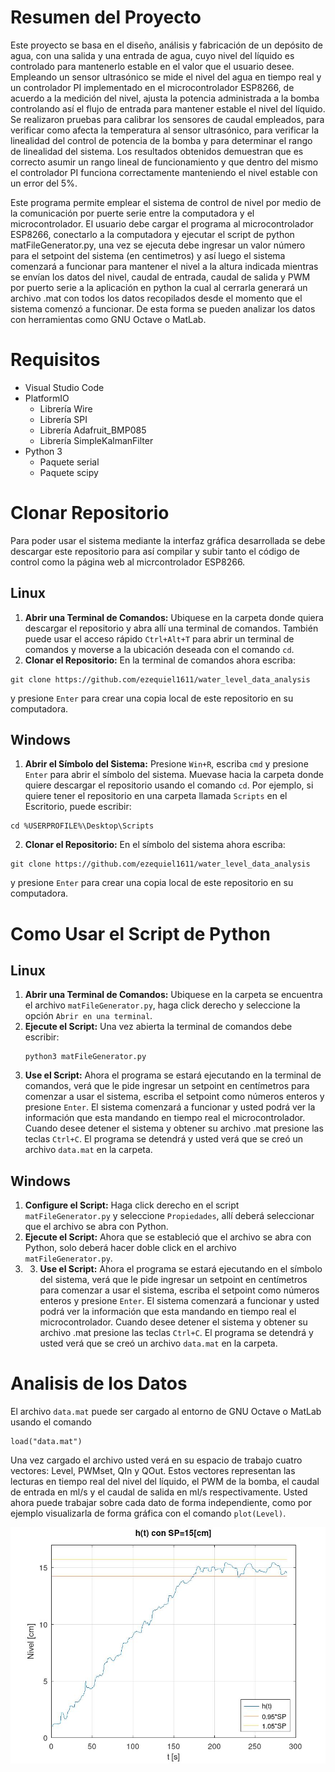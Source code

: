 # Resumen del Proyecto
Este proyecto se basa en el diseño, análisis y fabricación de un depósito de agua, con una
salida y una entrada de agua, cuyo nivel del líquido es controlado para mantenerlo estable en
el valor que el usuario desee. Empleando un sensor ultrasónico se mide el nivel del agua en
tiempo real y un controlador PI implementado en el microcontrolador ESP8266, de acuerdo
a la medición del nivel, ajusta la potencia administrada a la bomba controlando así el flujo
de entrada para mantener estable el nivel del líquido. Se realizaron pruebas para calibrar los
sensores de caudal empleados, para verificar como afecta la temperatura al sensor ultrasónico,
para verificar la linealidad del control de potencia de la bomba y para determinar el rango de
linealidad del sistema. Los resultados obtenidos demuestran que es correcto asumir un rango
lineal de funcionamiento y que dentro del mismo el controlador PI funciona correctamente
manteniendo el nivel estable con un error del 5%.

Este programa permite emplear el sistema de control de nivel por medio de la comunicación
por puerte serie entre la computadora y el microcontrolador. El usuario debe cargar el programa
al microcontrolador ESP8266, conectarlo a la computadora y ejecutar el script de python 
matFileGenerator.py, una vez se ejecuta debe ingresar un valor número para el setpoint del 
sistema (en centimetros) y así luego el sistema comenzará a funcionar para mantener el nivel
a la altura indicada mientras se envían los datos del nivel, caudal de entrada, caudal de salida y PWM
por puerto serie a la aplicación en python la cual al cerrarla generará un archivo .mat con todos
los datos recopilados desde el momento que el sistema comenzó a funcionar. De esta forma se pueden
analizar los datos con herramientas como GNU Octave o MatLab.

# Requisitos
- Visual Studio Code
- PlatformIO
  - Librería Wire
  - Librería SPI
  - Librería Adafruit_BMP085
  - Librería SimpleKalmanFilter
- Python 3
  - Paquete serial
  - Paquete scipy

# Clonar Repositorio
Para poder usar el sistema mediante la interfaz gráfica desarrollada se debe descargar este repositorio
para así compilar y subir tanto el código de control como la página web al micrcontrolador ESP8266.

## Linux
1. **Abrir una Terminal de Comandos:** Ubiquese en la carpeta donde quiera descargar el repositorio y
abra allí una terminal de comandos. También puede usar el acceso rápido `Ctrl+Alt+T` para abrir un terminal
de comandos y moverse a la ubicación deseada con el comando `cd`.
2. **Clonar el Repositorio:** En la terminal de comandos ahora escriba:
  ```
  git clone https://github.com/ezequiel1611/water_level_data_analysis
  ```
y presione `Enter` para crear una copia local de este repositorio en su computadora.

## Windows
1. **Abrir el Símbolo del Sistema:** Presione `Win+R`, escriba `cmd` y presione `Enter` para abrir el 
símbolo del sistema. Muevase hacia la carpeta donde quiere descargar el repositorio usando el comando `cd`.
Por ejemplo, si quiere tener el repositorio en una carpeta llamada `Scripts` en el Escritorio, puede escribir:
  ```
  cd %USERPROFILE%\Desktop\Scripts
  ```
2. **Clonar el Repositorio:** En el símbolo del sistema ahora escriba:
  ```
  git clone https://github.com/ezequiel1611/water_level_data_analysis
  ```
y presione `Enter` para crear una copia local de este repositorio en su computadora.

# Como Usar el Script de Python
## Linux
1. **Abrir una Terminal de Comandos:** Ubiquese en la carpeta se encuentra el archivo `matFileGenerator.py`,
haga click derecho y seleccione la opción `Abrir en una terminal`.
2. **Ejecute el Script:** Una vez abierta la terminal de comandos debe escribir:
   ```
   python3 matFileGenerator.py
   ```
3. **Use el Script:** Ahora el programa se estará ejecutando en la terminal de comandos, verá que le pide
ingresar un setpoint en centímetros para comenzar a usar el sistema, escriba el setpoint como números enteros
y presione `Enter`. El sistema comenzará a funcionar y usted podrá ver la información que esta mandando en tiempo
real el microcontrolador. Cuando desee detener el sistema y obtener su archivo .mat presione las teclas `Ctrl+C`.
El programa se detendrá y usted verá que se creó un archivo `data.mat` en la carpeta.

## Windows
1. **Configure el Script:** Haga click derecho en el script `matFileGenerator.py` y seleccione `Propiedades`, allí
deberá seleccionar que el archivo se abra con Python.
2. **Ejecute el Script:** Ahora que se estableció que el archivo se abra con Python, solo deberá hacer doble click en
el archivo `matFileGenerator.py`.
3. 3. **Use el Script:** Ahora el programa se estará ejecutando en el símbolo del sistema, verá que le pide
ingresar un setpoint en centímetros para comenzar a usar el sistema, escriba el setpoint como números enteros
y presione `Enter`. El sistema comenzará a funcionar y usted podrá ver la información que esta mandando en tiempo
real el microcontrolador. Cuando desee detener el sistema y obtener su archivo .mat presione las teclas `Ctrl+C`.
El programa se detendrá y usted verá que se creó un archivo `data.mat` en la carpeta.

# Analisis de los Datos
El archivo `data.mat` puede ser cargado al entorno de GNU Octave o MatLab usando el comando
  ```
  load("data.mat")
  ```
Una vez cargado el archivo usted verá en su espacio de trabajo cuatro vectores: Level, PWMset, QIn y QOut.
Estos vectores representan las lecturas en tiempo real del nivel del líquido, el PWM de la bomba, el caudal
de entrada en ml/s y el caudal de salida en ml/s respectivamente. Usted ahora puede trabajar sobre cada 
dato de forma independiente, como por ejemplo visualizarla de forma gráfica con el comando `plot(Level)`.

![Visualización del Nivel del Líquido](https://github.com/ezequiel1611/water_level_data_analysis/blob/main/test/kalman_data.jpg)
